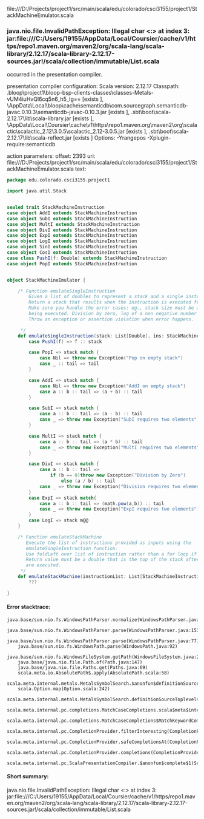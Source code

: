file:///D:/Projects/project1/src/main/scala/edu/colorado/csci3155/project1/StackMachineEmulator.scala
### java.nio.file.InvalidPathException: Illegal char <:> at index 3: jar:file:///C:/Users/19155/AppData/Local/Coursier/cache/v1/https/repo1.maven.org/maven2/org/scala-lang/scala-library/2.12.17/scala-library-2.12.17-sources.jar!/scala/collection/immutable/List.scala

occurred in the presentation compiler.

presentation compiler configuration:
Scala version: 2.12.17
Classpath:
<WORKSPACE>\.bloop\project1\bloop-bsp-clients-classes\classes-Metals-vUM4iuHvQl6cq5n6_h5_Ig== [exists ], <HOME>\AppData\Local\bloop\cache\semanticdb\com.sourcegraph.semanticdb-javac.0.10.3\semanticdb-javac-0.10.3.jar [exists ], <HOME>\.sbt\boot\scala-2.12.17\lib\scala-library.jar [exists ], <HOME>\AppData\Local\Coursier\cache\v1\https\repo1.maven.org\maven2\org\scalactic\scalactic_2.12\3.0.5\scalactic_2.12-3.0.5.jar [exists ], <HOME>\.sbt\boot\scala-2.12.17\lib\scala-reflect.jar [exists ]
Options:
-Yrangepos -Xplugin-require:semanticdb


action parameters:
offset: 2393
uri: file:///D:/Projects/project1/src/main/scala/edu/colorado/csci3155/project1/StackMachineEmulator.scala
text:
```scala
package edu.colorado.csci3155.project1

import java.util.Stack


sealed trait StackMachineInstruction
case object AddI extends StackMachineInstruction
case object SubI extends StackMachineInstruction
case object MultI extends StackMachineInstruction
case object DivI extends StackMachineInstruction
case object ExpI extends StackMachineInstruction
case object LogI extends StackMachineInstruction
case object SinI extends StackMachineInstruction
case object CosI extends StackMachineInstruction
case class PushI(f: Double) extends StackMachineInstruction
case object PopI extends StackMachineInstruction


object StackMachineEmulator {

    /* Function emulateSingleInstruction
        Given a list of doubles to represent a stack and a single instruction of type StackMachineInstruction
        Return a stack that results when the instruction is executed from the stack.
        Make sure you handle the error cases: eg., stack size must be appropriate for the instruction
        being executed. Division by zero, log of a non negative number
        Throw an exception or assertion violation when error happens.

     */
    def emulateSingleInstruction(stack: List[Double], ins: StackMachineInstruction): List[Double] = ins match{
        case PushI(f) => f :: stack

        case PopI => stack match {
            case Nil => throw new Exception("Pop on empty stack")
            case _ :: tail => tail
        }  

        case AddI => stack match {
            case Nil => throw new Exception("AddI on empty stack")
            case a :: b :: tail => (a + b) :: tail
        }

        case SubI => stack match {
            case a :: b :: tail => (a - b) :: tail
            case _ => throw new Exception("SubI requires two elements")
        }

        case MultI => stack match {
            case a :: b :: tail => (a * b) :: tail
            case _ => throw new Exception("MultI requires two elements")
        }

        case DivI => stack match {
            case a :: b :: tail =>
                if (b == 0)throw new Exception("Division by Zero")
                    else (a / b) :: tail
            case _ => throw new Exception("Division requires two elements")
        }
        case ExpI => stack match{
            case a :: b :: tail => (math.pow(a,b)) :: tail
            case _ => throw new Exception("ExpI requires two elements")
        }
        case LogI => stack m@@
    }

    /* Function emulateStackMachine
       Execute the list of instructions provided as inputs using the
       emulateSingleInstruction function.
       Use foldLeft over list of instruction rather than a for loop if you can.
       Return value must be a double that is the top of the stack after all instructions
       are executed.
     */
    def emulateStackMachine(instructionList: List[StackMachineInstruction]): Double =
        ???

}
```



#### Error stacktrace:

```
java.base/sun.nio.fs.WindowsPathParser.normalize(WindowsPathParser.java:182)
	java.base/sun.nio.fs.WindowsPathParser.parse(WindowsPathParser.java:153)
	java.base/sun.nio.fs.WindowsPathParser.parse(WindowsPathParser.java:77)
	java.base/sun.nio.fs.WindowsPath.parse(WindowsPath.java:92)
	java.base/sun.nio.fs.WindowsFileSystem.getPath(WindowsFileSystem.java:232)
	java.base/java.nio.file.Path.of(Path.java:147)
	java.base/java.nio.file.Paths.get(Paths.java:69)
	scala.meta.io.AbsolutePath$.apply(AbsolutePath.scala:58)
	scala.meta.internal.metals.MetalsSymbolSearch.$anonfun$definitionSourceToplevels$2(MetalsSymbolSearch.scala:70)
	scala.Option.map(Option.scala:242)
	scala.meta.internal.metals.MetalsSymbolSearch.definitionSourceToplevels(MetalsSymbolSearch.scala:69)
	scala.meta.internal.pc.completions.MatchCaseCompletions.scala$meta$internal$pc$completions$MatchCaseCompletions$$sortSubclasses(MatchCaseCompletions.scala:368)
	scala.meta.internal.pc.completions.MatchCaseCompletions$MatchKeywordCompletion.contribute(MatchCaseCompletions.scala:305)
	scala.meta.internal.pc.CompletionProvider.filterInteresting(CompletionProvider.scala:405)
	scala.meta.internal.pc.CompletionProvider.safeCompletionsAt(CompletionProvider.scala:569)
	scala.meta.internal.pc.CompletionProvider.completions(CompletionProvider.scala:59)
	scala.meta.internal.pc.ScalaPresentationCompiler.$anonfun$complete$1(ScalaPresentationCompiler.scala:214)
```
#### Short summary: 

java.nio.file.InvalidPathException: Illegal char <:> at index 3: jar:file:///C:/Users/19155/AppData/Local/Coursier/cache/v1/https/repo1.maven.org/maven2/org/scala-lang/scala-library/2.12.17/scala-library-2.12.17-sources.jar!/scala/collection/immutable/List.scala